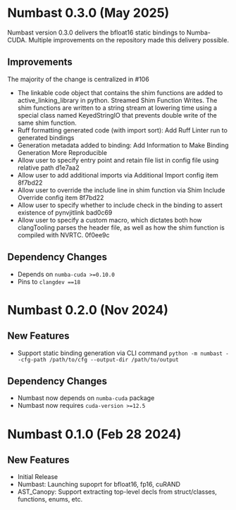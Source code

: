 # Numbast 0.3.0 (May 2025)

Numbast version 0.3.0 delivers the bfloat16 static bindings to Numba-CUDA. Multiple
improvements on the repository made this delivery possible.

## Improvements
The majority of the change is centralized in #106
- The linkable code object that contains the shim functions are added to active_linking_library in python.
Streamed Shim Function Writes. The shim functions are written to a string stream at lowering time using a special class named KeyedStringIO that prevents double write of the same shim function.
- Ruff formatting generated code (with import sort): Add Ruff Linter run to generated bindings
- Generation metadata added to binding: Add Information to Make Binding Generation More Reproducible
- Allow user to specify entry point and retain file list in config file using relative path d1e7aa2
- Allow user to add additional imports via Additional Import config item 8f7bd22
- Allow user to override the include line in shim function via Shim Include Override config item 8f7bd22
- Allow user to specify whether to include check in the binding to assert existence of pynvjitlink bad0c69
- Allow user to specify a custom macro, which dictates both how clangTooling parses the header file, as well as how the shim function is compiled with NVRTC. 0f0ee9c

## Dependency Changes
- Depends on `numba-cuda >=0.10.0`
- Pins to `clangdev ==18`

# Numbast 0.2.0 (Nov 2024)

## New Features
- Support static binding generation via CLI command `python -m numbast --cfg-path /path/to/cfg --output-dir /path/to/output`

## Dependency Changes
- Numbast now depends on `numba-cuda` package
- Numbast now requires `cuda-version >=12.5`

# Numbast 0.1.0 (Feb 28 2024)

## New Features

- Initial Release
- Numbast: Launching supoprt for bfloat16, fp16, cuRAND
- AST_Canopy: Support extracting top-level decls from struct/classes, functions, enums, etc.
